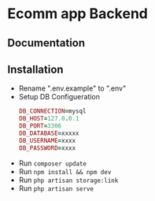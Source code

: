 <h1>Ecomm app Backend</h1>

<h2>Documentation</h2>

## Installation

- Rename ".env.example" to ".env"
- Setup DB Configueration
   ```ruby   
   DB_CONNECTION=mysql
   DB_HOST=127.0.0.1
   DB_PORT=3306
   DB_DATABASE=xxxxx
   DB_USERNAME=xxxx
   DB_PASSWORD=xxxx
   ```
 - Run ```composer update```
 - Run ```npm install && npm dev``` 
 - Run ```php artisan storage:link```
 - Run ```php artisan serve```

